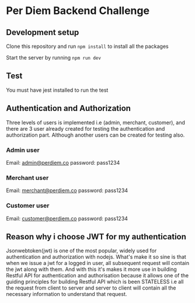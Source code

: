 # Per Diem Backend Challenge

## Development setup
Clone this repository and run `npm install` to install all the packages

Start the server by running `npm run dev`

## Test
You must have jest installed to run the test

## Authentication and Authorization
Three levels of users is implemented i.e (admin, merchant, customer), and there are 3 user already created for testing the authentication and authorization part. Although another users can be created for testing also.

### Admin user 
Email: admin@perdiem.co
password: pass1234

### Merchant user 
Email: merchant@perdiem.co
password: pass1234

### Customer user 
Email: customer@perdiem.co
password: pass1234

## Reason why i choose JWT for my authentication
Jsonwebtoken(jwt) is one of the most popular, widely used for authentication and authorization with nodejs.
What's make it so sine is that when we issue a jwt for a  logged in user, all subsequent request will contain the jwt along with them. And with this it's makes it more use in building Restful API for authentication and authorisation because it allows one of the guiding principles for building Restful API which is been STATELESS i.e all the request from client to server and server to client will contain all the necessary information to understand that request.